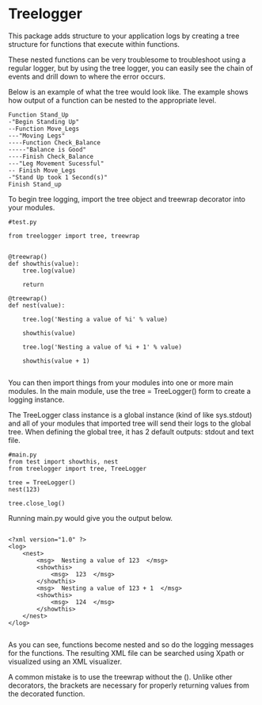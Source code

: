 # Treelogger

This package adds structure to your application logs by creating a tree structure for functions that execute within functions.

These nested functions can be very troublesome to troubleshoot using a regular logger, but by using the tree logger, you can easily see the chain of events and drill down to where the error occurs. 

Below is an example of what the tree would look like. The example shows how output of a function can be nested to the appropriate level. 

```
Function Stand_Up 
-"Begin Standing Up" 
--Function Move_Legs
---"Moving Legs" 
----Function Check_Balance
-----"Balance is Good"
----Finish Check_Balance
---"Leg Movement Sucessful"
-- Finish Move_Legs 
-"Stand Up took 1 Second(s)" 
Finish Stand_up
```

To begin tree logging, import the tree object and treewrap decorator into your modules. 

```
#test.py 

from treelogger import tree, treewrap 


@treewrap()
def showthis(value):
    tree.log(value)

    return

@treewrap()
def nest(value):

    tree.log('Nesting a value of %i' % value)

    showthis(value)

    tree.log('Nesting a value of %i + 1' % value)

    showthis(value + 1)
    
```

You can then import things from your modules into one or more main modules. In the main module, use the tree = TreeLogger() form to create a logging instance.

The TreeLogger class instance is a global instance (kind of like sys.stdout) and all of your modules that imported tree will send their logs to the global tree. When defining the global tree, it has 2 default outputs: stdout and text file.

```
#main.py
from test import showthis, nest
from treelogger import tree, TreeLogger

tree = TreeLogger()
nest(123)

tree.close_log()

```

Running main.py would give you the output below. 

```

<?xml version="1.0" ?>
<log>
	<nest>
		<msg>  Nesting a value of 123  </msg>
		<showthis>
			<msg>  123  </msg>
		</showthis>
		<msg>  Nesting a value of 123 + 1  </msg>
		<showthis>
			<msg>  124  </msg>
        </showthis>
	</nest>
</log>


```

As you can see, functions become nested and so do the logging messages for the functions. The resulting XML file can be searched using Xpath or visualized using an XML visualizer. 

A common mistake is to use the treewrap without the (). Unlike other decorators, the brackets are necessary for properly returning values from the decorated function.

